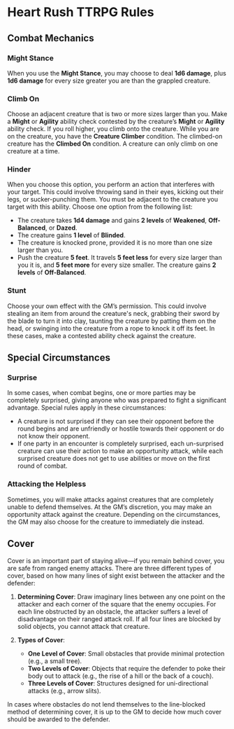 # Heart Rush TTRPG Rules

## Combat Mechanics

### Might Stance

When you use the **Might Stance**, you may choose to deal **1d6 damage**, plus **1d6 damage** for every size greater you are than the grappled creature.

### Climb On

Choose an adjacent creature that is two or more sizes larger than you. Make a **Might** or **Agility** ability check contested by the creature’s **Might** or **Agility** ability check. If you roll higher, you climb onto the creature. While you are on the creature, you have the **Creature Climber** condition. The climbed-on creature has the **Climbed On** condition. A creature can only climb on one creature at a time.

### Hinder

When you choose this option, you perform an action that interferes with your target. This could involve throwing sand in their eyes, kicking out their legs, or sucker-punching them. You must be adjacent to the creature you target with this ability. Choose one option from the following list:

- The creature takes **1d4 damage** and gains **2 levels** of **Weakened**, **Off-Balanced**, or **Dazed**.
- The creature gains **1 level** of **Blinded**.
- The creature is knocked prone, provided it is no more than one size larger than you.
- Push the creature **5 feet**. It travels **5 feet less** for every size larger than you it is, and **5 feet more** for every size smaller. The creature gains **2 levels** of **Off-Balanced**.

### Stunt

Choose your own effect with the GM’s permission. This could involve stealing an item from around the creature's neck, grabbing their sword by the blade to turn it into clay, taunting the creature by patting them on the head, or swinging into the creature from a rope to knock it off its feet. In these cases, make a contested ability check against the creature.

## Special Circumstances

### Surprise

In some cases, when combat begins, one or more parties may be completely surprised, giving anyone who was prepared to fight a significant advantage. Special rules apply in these circumstances:

- A creature is not surprised if they can see their opponent before the round begins and are unfriendly or hostile towards their opponent or do not know their opponent.
- If one party in an encounter is completely surprised, each un-surprised creature can use their action to make an opportunity attack, while each surprised creature does not get to use abilities or move on the first round of combat.

### Attacking the Helpless

Sometimes, you will make attacks against creatures that are completely unable to defend themselves. At the GM’s discretion, you may make an opportunity attack against the creature. Depending on the circumstances, the GM may also choose for the creature to immediately die instead.

## Cover

Cover is an important part of staying alive—if you remain behind cover, you are safe from ranged enemy attacks. There are three different types of cover, based on how many lines of sight exist between the attacker and the defender:

1. **Determining Cover**: Draw imaginary lines between any one point on the attacker and each corner of the square that the enemy occupies. For each line obstructed by an obstacle, the attacker suffers a level of disadvantage on their ranged attack roll. If all four lines are blocked by solid objects, you cannot attack that creature.

2. **Types of Cover**:
   - **One Level of Cover**: Small obstacles that provide minimal protection (e.g., a small tree).
   - **Two Levels of Cover**: Objects that require the defender to poke their body out to attack (e.g., the rise of a hill or the back of a couch).
   - **Three Levels of Cover**: Structures designed for uni-directional attacks (e.g., arrow slits).

In cases where obstacles do not lend themselves to the line-blocked method of determining cover, it is up to the GM to decide how much cover should be awarded to the defender.